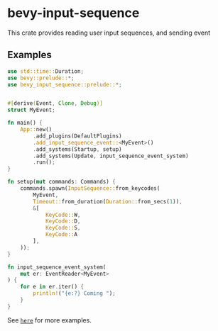 # bevy-input-sequence

This crate provides reading user input sequences, and sending event

## Examples

```rust
use std::time::Duration;
use bevy::prelude::*;
use bevy_input_sequence::prelude::*;


#[derive(Event, Clone, Debug)]
struct MyEvent;

fn main() {
    App::new()
        .add_plugins(DefaultPlugins)
        .add_input_sequence_event::<MyEvent>()
        .add_systems(Startup, setup)
        .add_systems(Update, input_sequence_event_system)
        .run();
}

fn setup(mut commands: Commands) {
    commands.spawn(InputSequence::from_keycodes(
        MyEvent,
        Timeout::from_duration(Duration::from_secs(1)),
        &[
            KeyCode::W,
            KeyCode::D,
            KeyCode::S,
            KeyCode::A
        ],
    ));
}

fn input_sequence_event_system(
    mut er: EventReader<MyEvent>
) {
    for e in er.iter() {
        println!("{e:?} Coming ");
    }
}
```

See [`here`](./examples/) for more examples.